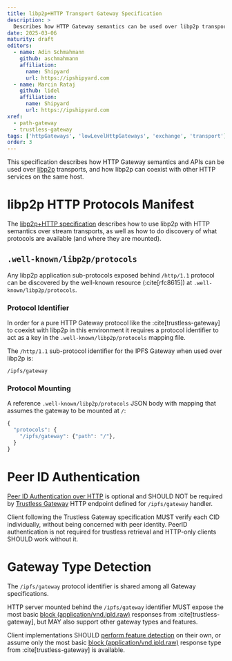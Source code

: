 ```yaml
---
title: libp2p+HTTP Transport Gateway Specification
description: >
  Describes how HTTP Gateway semantics can be used over libp2p transports.
date: 2025-03-06
maturity: draft
editors:
  - name: Adin Schmahmann
    github: aschmahmann
    affiliation:
      name: Shipyard
      url: https://ipshipyard.com
  - name: Marcin Rataj
    github: lidel
    affiliation:
      name: Shipyard
      url: https://ipshipyard.com
xref:
  - path-gateway
  - trustless-gateway
tags: ['httpGateways', 'lowLevelHttpGateways', 'exchange', 'transport']
order: 3
---
```


This specification describes how HTTP Gateway semantics
and APIs can be used over [libp2p](https://github.com/libp2p/specs) transports,
and how libp2p can coexist with other HTTP services on the same host.

# libp2p HTTP Protocols Manifest

The [libp2p+HTTP specification](https://github.com/libp2p/specs/blob/master/http/README.md)
describes how to use libp2p with HTTP semantics over stream transports, as well as how
to do discovery of what protocols are available (and where they are mounted).

## `.well-known/libp2p/protocols`

Any libp2p application sub-protocols exposed behind `/http/1.1` protocol can be
discovered by the well-known resource (:cite[rfc8615]) at `.well-known/libp2p/protocols`.

### Protocol Identifier

In order for a pure HTTP Gateway protocol like the :cite[trustless-gateway] to
coexist with libp2p in this environment it requires a protocol identifier to act as a key in
the `.well-known/libp2p/protocols` mapping file.

The `/http/1.1` sub-protocol identifier for the IPFS Gateway when used over libp2p is:

```
/ipfs/gateway
```

### Protocol Mounting

A reference `.well-known/libp2p/protocols` JSON body with mapping that assumes the gateway to be mounted at `/`:

```js
{
  "protocols": {
    "/ipfs/gateway": {"path": "/"},
  }
}
```

# Peer ID Authentication

[Peer ID Authentication over HTTP](https://github.com/libp2p/specs/blob/master/http/peer-id-auth.md) is optional and SHOULD NOT be required by [Trustless Gateway](https://specs.ipfs.tech/http-gateways/trustless-gateway/)  HTTP endpoint defined for `/ipfs/gateway` handler.

Client following the Trustless Gateway specification MUST verify each CID individually, without being concerned with peer identity.
PeerID authentication is not required for trustless retrieval and HTTP-only clients SHOULD work without it.

# Gateway Type Detection

The `/ipfs/gateway` protocol identifier is shared among all Gateway specifications.

HTTP server mounted behind the `/ipfs/gateway` identifier MUST expose the most basic [block (application/vnd.ipld.raw)](https://specs.ipfs.tech/http-gateways/trustless-gateway/#block-responses-application-vnd-ipld-raw)
responses from :cite[trustless-gateway], but MAY also support other gateway types and features.

Client implementations SHOULD [perform feature detection](https://specs.ipfs.tech/http-gateways/trustless-gateway/#dedicated-probe-paths) on their own,
or assume only the most basic [block (application/vnd.ipld.raw)](https://specs.ipfs.tech/http-gateways/trustless-gateway/#block-responses-application-vnd-ipld-raw)
response type from :cite[trustless-gateway] is available.
